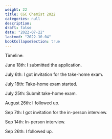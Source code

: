 ```yaml
---
weight: 22
title: CGC Chemist 2022
categories: null
description: 
draft: false
date: "2022-07-22"
lastmod: "2022-10-04"
bookCollapseSection: true
---
```


Timeline:  

June 18th: I submitted the application.

July 6th: I got invitation for the take-home exam.

July 18th: Take-home exam started.

July 25th: Submit take-home exam.

August 26th: I followed up.

Sep 7th: I got invitation for the in-person interview.  

Sep 14th: In-person interview.

Sep 26th: I followed up.